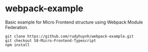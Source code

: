 # webpack-example

Basic example for Micro Frontend structure using Webpack Module Federation.

```
git clone https://github.com/rudyhuynh/webpack-example.git
git checkout S8-Micro-Frontend-Typescript
npm install
```
